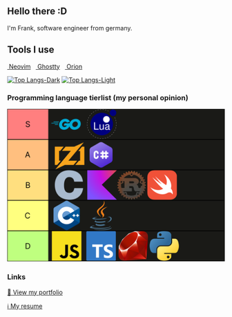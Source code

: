 ## Hello there :D

I'm Frank, software engineer from germany.

## Tools I use

<a href="https://neovim.io/" target="_blank"><img style="height: 2em" alt="" src="https://raw.githubusercontent.com/tsukinoko-kun/tsukinoko-kun/master/img/neovim.svg" /> Neovim</a>&nbsp;&nbsp;
<a href="https://ghostty.org/" target="_blank"><img style="height: 2em" alt="" src="https://avatars.githubusercontent.com/u/169223740?s=200&v=4" /> Ghostty</a>&nbsp;&nbsp;
<a href="https://kagi.com/orion/" target="_blank"><img style="height: 2em" alt="" src="https://kagi.com/orion/public/images/orion-circle.png" /> Orion</a>

[![Top Langs-Dark](https://github-readme-stats-green-phi-85.vercel.app/api/top-langs/?username=tsukinoko-kun&layout=compact&theme=github_dark&count_private=true&hide_border=true&exclude_repo=piantor42-colemak-de#gh-dark-mode-only)](https://github.com/anuraghazra/github-readme-stats#gh-dark-mode-only)
[![Top Langs-Light](https://github-readme-stats-green-phi-85.vercel.app/api/top-langs/?username=tsukinoko-kun&layout=compact&theme=default&count_private=true&hide_border=true&exclude_repo=piantor42-colemak-de#gh-light-mode-only)](https://github.com/anuraghazra/github-readme-stats#gh-light-mode-only)

### Programming language tierlist (my personal opinion)

![](https://raw.githubusercontent.com/tsukinoko-kun/tsukinoko-kun/refs/heads/master/img/tierlist.svg)

### Links

[👀 View my portfolio](https://frankmayer.dev/)

[ℹ️ My resume](https://frankmayer.dev/resume/)
